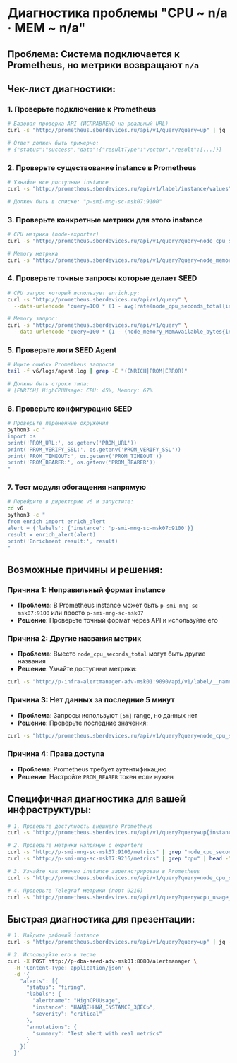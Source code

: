 # Диагностика проблемы "CPU ~ n/a · MEM ~ n/a"

## Проблема: Система подключается к Prometheus, но метрики возвращают `n/a`

## Чек-лист диагностики:

### 1. Проверьте подключение к Prometheus
```bash
# Базовая проверка API (ИСПРАВЛЕНО на реальный URL)
curl -s "http://prometheus.sberdevices.ru/api/v1/query?query=up" | jq .

# Ответ должен быть примерно:
# {"status":"success","data":{"resultType":"vector","result":[...]}}
```

### 2. Проверьте существование instance в Prometheus
```bash
# Узнайте все доступные instance
curl -s "http://prometheus.sberdevices.ru/api/v1/label/instance/values" | jq .

# Должен быть в списке: "p-smi-mng-sc-msk07:9100"
```

### 3. Проверьте конкретные метрики для этого instance
```bash
# CPU метрика (node-exporter)
curl -s "http://prometheus.sberdevices.ru/api/v1/query?query=node_cpu_seconds_total{instance=\"p-smi-mng-sc-msk07:9100\"}" | jq .

# Memory метрика
curl -s "http://prometheus.sberdevices.ru/api/v1/query?query=node_memory_MemAvailable_bytes{instance=\"p-smi-mng-sc-msk07:9100\"}" | jq .
```

### 4. Проверьте точные запросы которые делает SEED
```bash
# CPU запрос который использует enrich.py:
curl -s "http://prometheus.sberdevices.ru/api/v1/query" \
  --data-urlencode 'query=100 * (1 - avg(rate(node_cpu_seconds_total{instance="p-smi-mng-sc-msk07:9100",mode="idle"}[5m])))' | jq .

# Memory запрос:
curl -s "http://prometheus.sberdevices.ru/api/v1/query" \
  --data-urlencode 'query=100 * (1 - (node_memory_MemAvailable_bytes{instance="p-smi-mng-sc-msk07:9100"} / node_memory_MemTotal_bytes{instance="p-smi-mng-sc-msk07:9100"}))' | jq .
```

### 5. Проверьте логи SEED Agent
```bash
# Ищите ошибки Prometheus запросов
tail -f v6/logs/agent.log | grep -E "(ENRICH|PROM|ERROR)"

# Должны быть строки типа:
# [ENRICH] HighCPUUsage: CPU: 45%, Memory: 67%
```

### 6. Проверьте конфигурацию SEED
```bash
# Проверьте переменные окружения
python3 -c "
import os
print('PROM_URL:', os.getenv('PROM_URL'))
print('PROM_VERIFY_SSL:', os.getenv('PROM_VERIFY_SSL'))
print('PROM_TIMEOUT:', os.getenv('PROM_TIMEOUT'))
print('PROM_BEARER:', os.getenv('PROM_BEARER'))
"
```

### 7. Тест модуля обогащения напрямую
```bash
# Перейдите в директорию v6 и запустите:
cd v6
python3 -c "
from enrich import enrich_alert
alert = {'labels': {'instance': 'p-smi-mng-sc-msk07:9100'}}
result = enrich_alert(alert)
print('Enrichment result:', result)
"
```

## Возможные причины и решения:

### Причина 1: Неправильный формат instance
- **Проблема**: В Prometheus instance может быть `p-smi-mng-sc-msk07:9100` или просто `p-smi-mng-sc-msk07`
- **Решение**: Проверьте точный формат через API и используйте его

### Причина 2: Другие названия метрик  
- **Проблема**: Вместо `node_cpu_seconds_total` могут быть другие названия
- **Решение**: Узнайте доступные метрики:
```bash
curl -s "http://p-infra-alertmanager-adv-msk01:9090/api/v1/label/__name__/values" | jq . | grep cpu
```

### Причина 3: Нет данных за последние 5 минут
- **Проблема**: Запросы используют `[5m]` range, но данных нет
- **Решение**: Проверьте последние значения:
```bash
curl -s "http://prometheus.sberdevices.ru/api/v1/query?query=node_cpu_seconds_total{instance=\"p-smi-mng-sc-msk07:9100\"}" | jq '.data.result[0].value'
```

### Причина 4: Права доступа
- **Проблема**: Prometheus требует аутентификацию
- **Решение**: Настройте `PROM_BEARER` токен если нужен

## Специфичная диагностика для вашей инфраструктуры:

```bash
# 1. Проверьте доступность внешнего Prometheus
curl -s "http://prometheus.sberdevices.ru/api/v1/query?query=up{instance=~'p-smi-mng-sc-msk07.*'}" | jq .

# 2. Проверьте метрики напрямую с exporters
curl -s "http://p-smi-mng-sc-msk07:9100/metrics" | grep "node_cpu_seconds_total" | head -5
curl -s "http://p-smi-mng-sc-msk07:9216/metrics" | grep "cpu" | head -5

# 3. Узнайте как именно instance зарегистрирован в Prometheus
curl -s "http://prometheus.sberdevices.ru/api/v1/query?query=node_cpu_seconds_total" | jq '.data.result[].metric.instance' | grep "p-smi-mng-sc-msk07" | head -3

# 4. Проверьте Telegraf метрики (порт 9216)
curl -s "http://prometheus.sberdevices.ru/api/v1/query?query=cpu_usage_active" | jq '.data.result[].metric.instance' | grep "p-smi-mng-sc-msk07"
```

## Быстрая диагностика для презентации:

```bash
# 1. Найдите рабочий instance
curl -s "http://prometheus.sberdevices.ru/api/v1/query?query=up" | jq -r '.data.result[0].metric.instance'

# 2. Используйте его в тесте
curl -X POST http://p-dba-seed-adv-msk01:8080/alertmanager \
  -H 'Content-Type: application/json' \
  -d '{
    "alerts": [{
      "status": "firing",
      "labels": {
        "alertname": "HighCPUUsage",
        "instance": "НАЙДЕННЫЙ_INSTANCE_ЗДЕСЬ",
        "severity": "critical"
      },
      "annotations": {
        "summary": "Test alert with real metrics"
      }
    }]
  }'
```